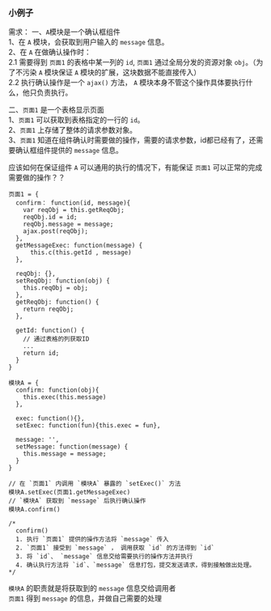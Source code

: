 ### 小例子


需求：
一、`A`模块是一个确认框组件  
1、在 `A` 模块，会获取到用户输入的 `message` 信息。  
2、在 `A` 在做确认操作时：  
  2.1 需要得到 `页面1` 的表格中某一列的 `id`, `页面1` 通过全局分发的资源对象 `obj`。（为了不污染 `A` 模块保证 `A` 模块的扩展，这块数据不能直接传入）  
  2.2 执行确认操作是一个 `ajax()` 方法， `A` 模块本身不管这个操作具体要执行什么，他只负责执行。  

二、`页面1` 是一个表格显示页面  
1、`页面1` 可以获取到表格指定的一行的 `id`。  
2、`页面1` 上存储了整体的请求参数对象。  
3、`页面1` 知道在组件确认时需要做的操作，需要的请求参数，id都已经有了，还需要确认框组件提供的 `message` 信息。  

应该如何在保证组件 `A` 可以通用的执行的情况下，有能保证 `页面1` 可以正常的完成需要做的操作？？  

```
页面1 = {  
  confirm： function(id, message){
    var reqObj = this.getReqObj;
    reqObj.id = id;
    reqObj.message = message;
    ajax.post(reqObj);
  }, 
  getMessageExec: function(message) {
      this.c(this.getId , message)
  },
  
  reqObj: {},
  setReqObj: function(obj) {
    this.reqObj = obj;
  },
  getReqObj: function() {
    return reqObj;
  },
  
  getId: function() {
    // 通过表格的列获取ID
    ...
    return id;
  }
}

模块A = {
  confirm: function(obj){
    this.exec(this.message)
  },
    
  exec: function(){},
  setExec: function(fun){this.exec = fun},
  
  message: '',
  setMessage: function(message) {
    this.message = message;
  }
}

// 在 `页面1` 内调用 `模块A` 暴露的 `setExec()` 方法
模块A.setExec(页面1.getMessageExec)
// `模块A` 获取到 `message` 后执行确认操作
模块A.confirm()

/*
  confirm()
  1. 执行 `页面1` 提供的操作方法将 `message` 传入
  2. `页面1` 接受到 `message` ， 调用获取 `id` 的方法得到 `id`
  3. 将 `id`、 `message` 信息交给需要执行的操作方法并执行
  4. 确认执行方法将 `id`、`message` 信息打包，提交发送请求，得到接触做出处理。
*/
```
`模块A` 的职责就是将获取到的 `message` 信息交给调用者  
`页面1` 得到 `message` 的信息，并做自己需要的处理  
 

  
